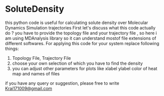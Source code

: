 # SoluteDensity
this python code is useful for calculating solute density over Molecular Dynamics Simulation trajectories
First let's discuss what this code actually do ?
you have to provide the topology file and your trajectory file , so here i am using MDAnalysis library so it can understand mostof file extensions of different softwares.
For applying this code for your system replace following things:
1. Topology File, Trajectory File
2. choose your own selection of which you have to find the density
3. you can adjust other parameters for plots like xlabel ylabel color of heat map and names of files


if you have any query or suggestion, please free to write Krai171009@gmail.com
